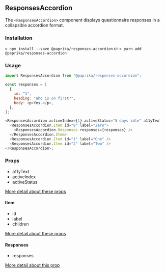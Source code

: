 ## ResponsesAccordion

The `<ResponsesAccordion>` component displays questionnaire responses in a collapsible accordion format.

### Installation

`> npm install --save @paprika/responses-accordion`
or
`> yarn add @paprika/responses-accordion`

### Usage

```js
import ResponsesAccordion from "@paprika/responses-accordion";

const responses = [
  {
    id: "1",
    heading: "Who is on first?",
    body: <p>Yes.</p>,
  },
];

<ResponsesAccordion activeIndex={1} activeStatus="5 days idle" a11yText="Responses">
  <ResponsesAccordion.Item id="0" label="Zero">
    <ResponsesAccordion.Responses responses={responses} />
  </ResponsesAccordion.Item>
  <ResponsesAccordion.Item id="1" label="One" />
  <ResponsesAccordion.Item id="2" label="Two" />
</ResponsesAccordion>;
```

### Props

- a11yText
- activeIndex
- activeStatus

[More detail about these props](https://github.com/acl-services/paprika/blob/master/packages/ResponsesAccordion/src/ResponsesAccordion.js)

#### Item

- id
- label
- children

[More detail about these props](https://github.com/acl-services/paprika/blob/master/packages/ResponsesAccordion/src/components/Item/Item.js)

#### Responses

- responses

[More detail about this prop](https://github.com/acl-services/paprika/blob/master/packages/ResponsesAccordion/src/components/Responses/Responses.js)
